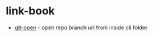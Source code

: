 # link-book
- [git-open](https://github.com/paulirish/git-open) - open repo branch url from inside cli folder